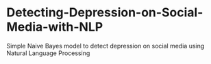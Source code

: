 # Detecting-Depression-on-Social-Media-with-NLP
Simple Naive Bayes model to detect depression on social media using Natural Language Processing
